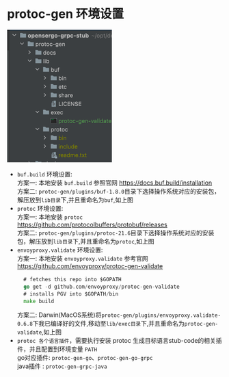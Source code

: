 # protoc-gen 环境设置  

![alt gen-stub 目录](docs/images/gen-stub-lib.png)  

- `buf.build` 环境设置:  
  方案一: 本地安装 `buf.build` 参照官网 https://docs.buf.build/installation  
  方案二: `protoc-gen/plugins/buf-1.8.0`目录下选择操作系统对应的安装包，解压放到`lib目录`下,并且重命名为`buf`,如上图  
- `protoc` 环境设置:  
  方案一: 本地安装 `protoc` https://github.com/protocolbuffers/protobuf/releases  
  方案二: `protoc-gen/plugins/protoc-21.6`目录下选择操作系统对应的安装包，解压放到`lib目录`下,并且重命名为`protoc`,如上图  
- `envoyproxy.validate` 环境设置:  
  方案一: 本地安装 `envoyproxy.validate` 参考官网 https://github.com/envoyproxy/protoc-gen-validate  
  ``` go
    # fetches this repo into $GOPATH
    go get -d github.com/envoyproxy/protoc-gen-validate
    # installs PGV into $GOPATH/bin
    make build
  ```
  方案二: Darwin(MacOS系统)将`protoc-gen/plugins/envoyproxy.validate-0.6.8`下我已编译好的文件,移动至`lib/exec目录`下,并且重命名为`protoc-gen-validate`,如上图
- `protoc 各个语言插件`，需要执行安装 protoc 生成目标语言stub-code的相关插件，并且配置到环境变量 `PATH`  
  go对应插件: `protoc-gen-go`、`protoc-gen-go-grpc`  
  java插件 : `protoc-gen-grpc-java`  